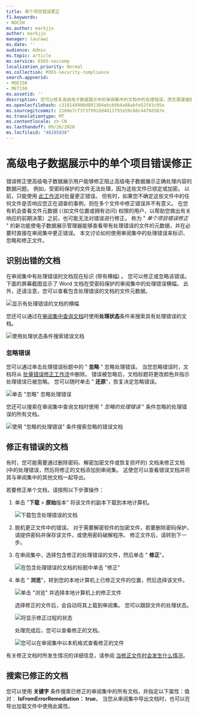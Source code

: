 ```yaml
---
title: 单个项目错误更正
f1.keywords:
- NOCSH
ms.author: markjjo
author: markjjo
manager: laurawi
ms.date: ''
audience: Admin
ms.topic: article
ms.service: O365-seccomp
localization_priority: Normal
ms.collection: M365-security-compliance
search.appverid:
- MOE150
- MET150
ms.assetid: ''
description: 您可以修复高级电子数据展示中的审阅集中的文档中的处理错误，而无需遵循批量错误修正过程。
ms.openlocfilehash: c318148900d891304ebcb9b4a88abfe52f43c05e
ms.sourcegitcommit: 2160e7cf373f992dd4d11793a59cb8c44f8d587e
ms.translationtype: MT
ms.contentlocale: zh-CN
ms.lasthandoff: 09/26/2020
ms.locfileid: "48285838"
---
```

# <a name="single-item-error-remediation-in-advanced-ediscovery"></a>高级电子数据展示中的单个项目错误修正

错误修正使高级电子数据展示用户能够修正阻止高级电子数据展示正确处理内容的数据问题。 例如，受密码保护的文件无法处理，因为这些文件已锁定或加密。 以前，只能使用 [此工作流](error-remediation-when-processing-data-in-advanced-ediscovery.md)对批量更正错误。 但有时，如果您不确定这些文件中的任何文件是否响应您正在调查的事例，则在多个文件中修正错误并不有意义。 在您有机会查看文件元数据 (（如文件位置或拥有访问) 权限的用户，以帮助您做出有关响应的前期决策）之前，也可能无法对错误进行修正。 称为 " *单个项目错误修正* " 的新功能使电子数据展示管理器能够查看带有处理错误的文件的元数据，并在必要时直接在审阅集中更正错误。 本文讨论如何使用审阅集中的处理错误来标识、忽略和修正文件。

## <a name="identify-documents-with-errors"></a>识别出错的文档

在审阅集中有处理错误的文档现在标识 (带有横幅) 。 您可以修正或忽略该错误。 下面的屏幕截图显示了 Word 文档在受密码保护的审阅集中的处理错误横幅。 此外，还请注意，您可以查看包含处理错误的文档的文件元数据。

![显示有处理错误的文档的横幅](../media/SIERimage1.png)

您还可以通过在[审阅集中查询文档](review-set-search.md)时使用**处理状态**条件来搜索具有处理错误的文档。

![使用处理状态条件搜索错误文档](../media/SIERimage2.png)

### <a name="ignore-errors"></a>忽略错误

您可以通过单击处理错误标题中的 " **忽略** " 忽略处理错误。 当您忽略错误时，文档将从 [批量错误修正工作流](error-remediation-when-processing-data-in-advanced-ediscovery.md)中删除。 错误被忽略后，文档标题将更改颜色并指示处理错误已被忽略。 您可以随时单击 " **还原**"，恢复决定忽略错误。

![单击 "忽略" 忽略处理错误](../media/SIERimage3.png)

您还可以搜索在审阅集中查询文档时使用 " *忽略的处理错误* " 条件忽略的处理错误的所有文档。

![使用 "忽略的处理错误" 条件搜索忽略的错误文档](../media/SIERimage4.png)

## <a name="remediate-a-document-with-errors"></a>修正有错误的文档

有时，您可能需要通过删除密码、解密加密文件或恢复损坏的) 文档来修正文档 (中的处理错误，然后将修正的文档添加到审阅集。 这使您可以查看错误文档并将其与审阅集中的其他文档一起导出。 

若要修正单个文档，请按照以下步骤操作：

1. 单击 "**下载**  >  **原始**版本" 将该文件的副本下载到本地计算机。

   ![下载包含处理错误的文档](../media/SIERimage5.png)

2. 脱机更正文件中的错误。 对于需要解密软件的加密文件，若要删除密码保护，请提供密码并保存该文件，或使用密码破解程序。 修正文件后，请转到下一步。

3. 在审阅集中，选择包含修正的处理错误的文件，然后单击 " **修正**"。

   ![在包含处理错误的文档的标题中单击 "修正"](../media/SIERimage6.png)


4. 单击 " **浏览**"，转到您的本地计算机上已修正文件的位置，然后选择该文件。

   ![单击 "浏览" 并选择本地计算机上的修正文件](../media/SIERimage7.png)

    选择修正的文件后，会自动将其上载到审阅集。 您可以跟踪文件的处理状态。

    ![将显示修正过程的状态](../media/SIERimage8.png)

   处理完成后，您可以查看修正的文档。

    ![您可以在审阅集中以本机格式查看修正的文件](../media/SIERimage9.png)

有关修正文档时所发生情况的详细信息，请参阅 [当修正文件时会发生什么情况](error-remediation.md#what-happens-when-files-are-remediated)。

## <a name="search-for-remediated-documents"></a>搜索已修正的文档

您可以使用 **关键字** 条件搜索已修正的审阅集中的所有文档，并指定以下属性：值对： **IsFromErrorRemediation： true**。 当您从审阅集中导出文档时，也可以在导出加载文件中使用此属性。
